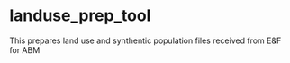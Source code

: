 # landuse_prep_tool
This prepares land use and synthentic population files received from E&amp;F for ABM
